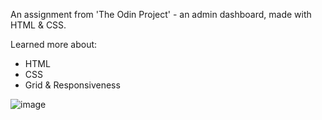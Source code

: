An assignment from 'The Odin Project' - an admin dashboard, made with HTML & CSS.

Learned more about:
- HTML
- CSS
- Grid & Responsiveness

![image](https://user-images.githubusercontent.com/73365022/219710448-cf1c773e-a5bc-4656-bcb6-d0809deb480a.png)
